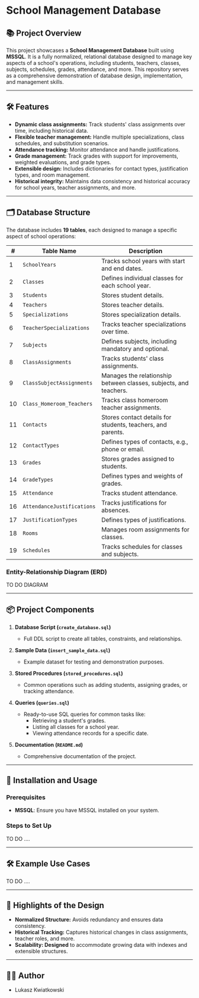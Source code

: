 # School Management Database

## 📚 Project Overview

This project showcases a **School Management Database** built using **MSSQL**. It is a fully normalized, relational database designed to manage key aspects of a school's operations, including students, teachers, classes, subjects, schedules, grades, attendance, and more. This repository serves as a comprehensive demonstration of database design, implementation, and management skills.

---

## 🛠️ Features

- **Dynamic class assignments:** Track students' class assignments over time, including historical data.
- **Flexible teacher management:** Handle multiple specializations, class schedules, and substitution scenarios.
- **Attendance tracking:** Monitor attendance and handle justifications.
- **Grade management:** Track grades with support for improvements, weighted evaluations, and grade types.
- **Extensible design:** Includes dictionaries for contact types, justification types, and room management.
- **Historical integrity:** Maintains data consistency and historical accuracy for school years, teacher assignments, and more.

---

## 🗂️ Database Structure

The database includes **19 tables**, each designed to manage a specific aspect of school operations:

| #   | Table Name                  | Description                                           |
|-----|-----------------------------|-------------------------------------------------------|
| 1   | `SchoolYears`              | Tracks school years with start and end dates.         |
| 2   | `Classes`                  | Defines individual classes for each school year.      |
| 3   | `Students`                 | Stores student details.                              |
| 4   | `Teachers`                 | Stores teacher details.                              |
| 5   | `Specializations`          | Stores specialization details.                       |
| 6   | `TeacherSpecializations`   | Tracks teacher specializations over time.            |
| 7   | `Subjects`                 | Defines subjects, including mandatory and optional.  |
| 8   | `ClassAssignments`         | Tracks students' class assignments.                  |
| 9   | `ClassSubjectAssignments`  | Manages the relationship between classes, subjects, and teachers. |
| 10  | `Class_Homeroom_Teachers`  | Tracks class homeroom teacher assignments.           |
| 11  | `Contacts`                 | Stores contact details for students, teachers, and parents. |
| 12  | `ContactTypes`             | Defines types of contacts, e.g., phone or email.     |
| 13  | `Grades`                   | Stores grades assigned to students.                  |
| 14  | `GradeTypes`               | Defines types and weights of grades.                 |
| 15  | `Attendance`               | Tracks student attendance.                           |
| 16  | `AttendanceJustifications` | Tracks justifications for absences.                  |
| 17  | `JustificationTypes`       | Defines types of justifications.                     |
| 18  | `Rooms`                    | Manages room assignments for classes.                |
| 19  | `Schedules`                | Tracks schedules for classes and subjects.           |

### Entity-Relationship Diagram (ERD)
TO DO DIAGRAM

---

## 📦 Project Components

1. **Database Script (`create_database.sql`)**
   - Full DDL script to create all tables, constraints, and relationships.

2. **Sample Data (`insert_sample_data.sql`)**
   - Example dataset for testing and demonstration purposes.

3. **Stored Procedures (`stored_procedures.sql`)**
   - Common operations such as adding students, assigning grades, or tracking attendance.

4. **Queries (`queries.sql`)**
   - Ready-to-use SQL queries for common tasks like:
     - Retrieving a student's grades.
     - Listing all classes for a school year.
     - Viewing attendance records for a specific date.

5. **Documentation (`README.md`)**
   - Comprehensive documentation of the project.

---

## 📝 Installation and Usage

### Prerequisites
- **MSSQL**: Ensure you have MSSQL installed on your system.

### Steps to Set Up

TO DO ....

---

## 🛠️ Example Use Cases

TO DO ....

---

## 🌟 Highlights of the Design

- **Normalized Structure:** Avoids redundancy and ensures data consistency.
- **Historical Tracking:** Captures historical changes in class assignments, teacher roles, and more.
- **Scalability: Designed** to accommodate growing data with indexes and extensible structures.

---

## 🧑‍💻 Author
- Lukasz Kwiatkowski